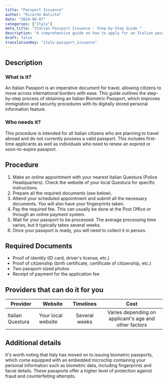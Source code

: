 ```yaml
---
title: "Passport Issuance"
author: "Ricardo Batista"
date: "2024-06-07"
categories: ["Italy"]
meta_title: "Italian Passport Issuance - Step-by-Step Guide "
description: "A comprehensive guide on how to apply for an Italian passport"
draft: false
translationKey: "italy-passport_issuance"
---
```


## Description
### What is it?
An Italian Passport is an imperative document for travel, allowing citizens to move across international borders with ease. This guide outlines the step-by-step process of obtaining an Italian Biometric Passport, which improves immigration and security procedures with its digitally stored personal information feature.

### Who needs it?
This procedure is intended for all Italian citizens who are planning to travel abroad and do not currently possess a valid passport. This includes first-time applicants as well as individuals who need to renew an expired or soon-to-expire passport.

## Procedure
1. Make an online appointment with your nearest Italian Questura (Police Headquarters). Check the website of your local Questura for specific instructions.
2. Prepare all the required documents (see below).
3. Attend your scheduled appointment and submit all the necessary documents. You will also have your fingerprints taken.
4. Pay the required fee. This can usually be done at the Post Office or through an online payment system.
5. Wait for your passport to be processed. The average processing time varies, but it typically takes several weeks.
6. Once your passport is ready, you will need to collect it in person.

## Required Documents
- Proof of identity (ID card, driver's license, etc.)
- Proof of citizenship (birth certificate, certificate of citizenship, etc.)
- Two passport-sized photos
- Receipt of payment for the application fee

## Providers that can do it for you

| Provider        |     Website     | Timelines       | Cost            |
| --------------- | --------------- | :-------------: | :-------------: |
| Italian Questura | Your local website | Several weeks  | Varies depending on applicant's age and other factors |

## Additional details
It's worth noting that Italy has moved on to issuing biometric passports, which come equipped with an embedded microchip containing your personal information such as biometric data, including fingerprints and facial details. These passports offer a higher level of protection against fraud and counterfeiting attempts.